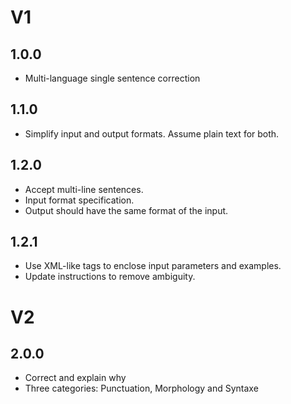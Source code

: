 # V1

## 1.0.0

- Multi-language single sentence correction














## 1.1.0

- Simplify input and output formats. Assume plain text for both.









## 1.2.0

- Accept multi-line sentences.
- Input format specification.
- Output should have the same format of the input.







## 1.2.1

- Use XML-like tags to enclose input parameters and examples.
- Update instructions to remove ambiguity.





# V2

## 2.0.0

- Correct and explain why
- Three categories: Punctuation, Morphology and Syntaxe


